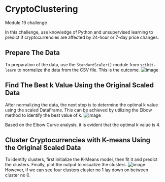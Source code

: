 # CryptoClustering
Module 19 challenge

In this challenge, use knowledge of Python and unsupervised learning to predict if cryptocurrencies are affected by 24-hour or 7-day price changes.

## Prepare The Data
   To preparation of the data, use the `StandardScaler()` module from `scikit-learn` to normalize the data from the CSV file. This is the outcome.
   ![image](https://github.com/lakigit/CryptoClustering/assets/138610916/895c7ced-ba17-4b93-90b0-31b6d259054f)

## Find The Best k Value Using the Original Scaled Data
   After normalizing the data, the next step is to determine the optimal k value using the scaled DataFrame. This can be achieved by utilizing the Elbow method to identify the best value of k.
   ![image](https://github.com/lakigit/CryptoClustering/assets/138610916/65391b73-5bc2-42a4-bff1-faf181c0e49e)
   
   Based on the Elbow Curve analysis, it is evident that the optimal k value is 4. 

## Cluster Cryptocurrencies with K-means Using the Original Scaled Data
   To identify clusters, first initialize the K-Means model, then fit it and predict the clusters. Finally, plot the output to visualize the clusters. 
   ![image](https://github.com/lakigit/CryptoClustering/assets/138610916/8a129282-14a6-44a4-870d-2e7c2274aad7)
   However, if we can see four clusters cluster no 1 lay down on between cluster no 0. 
